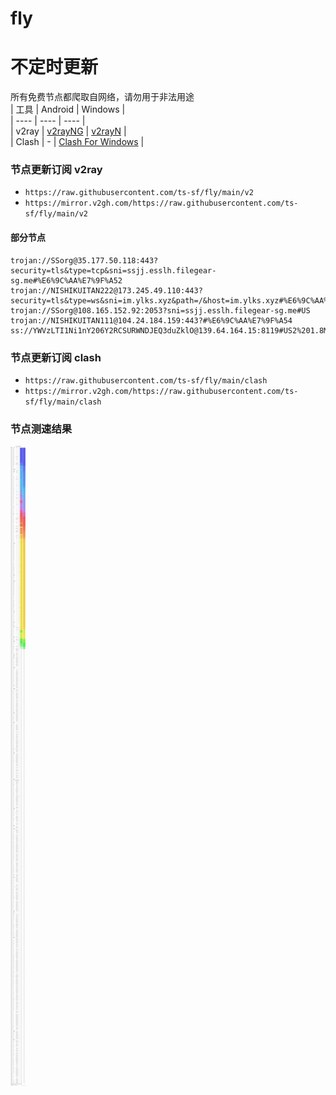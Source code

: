 # fly
# 不定时更新
所有免费节点都爬取自网络，请勿用于非法用途  
|  工具  | Android  | Windows  |  
|  ----  | ----   | ----  |  
| v2ray  | [v2rayNG](https://github.com/2dust/v2rayNG/releases) | [v2rayN](https://github.com/2dust/v2rayN/releases) |  
| Clash  | - | [Clash For Windows](https://github.com/2dust/clashN/releases) | 
  
### 节点更新订阅  v2ray
- `https://raw.githubusercontent.com/ts-sf/fly/main/v2`  
- `https://mirror.v2gh.com/https://raw.githubusercontent.com/ts-sf/fly/main/v2`  

#### 部分节点  
``` 
trojan://SSorg@35.177.50.118:443?security=tls&type=tcp&sni=ssjj.esslh.filegear-sg.me#%E6%9C%AA%E7%9F%A52
trojan://NISHIKUITAN222@173.245.49.110:443?security=tls&type=ws&sni=im.ylks.xyz&path=/&host=im.ylks.xyz#%E6%9C%AA%E7%9F%A53
trojan://SSorg@108.165.152.92:2053?sni=ssjj.esslh.filegear-sg.me#US
trojan://NISHIKUITAN111@104.24.184.159:443?#%E6%9C%AA%E7%9F%A54
ss://YWVzLTI1Ni1nY206Y2RCSURWNDJEQ3duZklO@139.64.164.15:8119#US2%201.8MB%2Fs
```
### 节点更新订阅  clash
- `https://raw.githubusercontent.com/ts-sf/fly/main/clash`  
- `https://mirror.v2gh.com/https://raw.githubusercontent.com/ts-sf/fly/main/clash`  

### 节点测速结果
![image](traffic.png)
